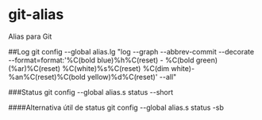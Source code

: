 # git-alias
Alias para Git


##Log
git config --global alias.lg "log --graph --abbrev-commit --decorate --format=format:'%C(bold blue)%h%C(reset) - %C(bold green)(%ar)%C(reset) %C(white)%s%C(reset) %C(dim white)- %an%C(reset)%C(bold yellow)%d%C(reset)' --all"

###Status
git config --global alias.s status --short

####Alternativa útil de status
git config --global alias.s status -sb

